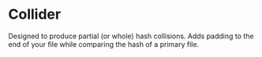 # Collider

Designed to produce partial (or whole) hash collisions. Adds padding to the end of your file while comparing the hash of a primary file.
